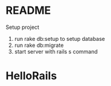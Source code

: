 # README

Setup project

1. run rake db:setup to setup database
2. run rake db:migrate
3. start server with rails s command

# HelloRails
